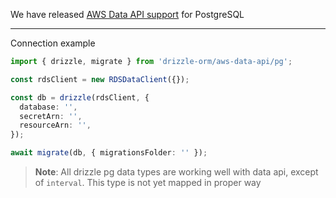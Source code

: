 We have released [AWS Data API support](https://docs.aws.amazon.com/AmazonRDS/latest/AuroraUserGuide/data-api.html) for PostgreSQL

---

Connection example

```typescript
import { drizzle, migrate } from 'drizzle-orm/aws-data-api/pg';

const rdsClient = new RDSDataClient({});

const db = drizzle(rdsClient, {
  database: '',
  secretArn: '',
  resourceArn: '',
});

await migrate(db, { migrationsFolder: '' });
```

> **Note**:
> All drizzle pg data types are working well with data api, except of `interval`. This type is not yet mapped in proper way